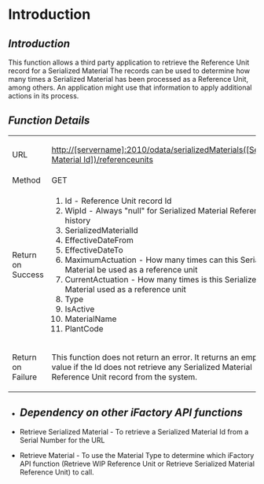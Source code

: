 # Introduction



## ***Introduction***  


This function allows a third party application to retrieve the Reference Unit record for a Serialized Material
The records can be used to determine how many times a Serialized Material has been processed as a Reference Unit, among others. An application might use that information to apply additional actions in its process.


## ***Function Details***  


<table class="confluenceTable"><colgroup><col /><col /><col /></colgroup><tbody><tr><td class="highlight-grey confluenceTd" data-highlight-colour="grey">URL</td><td colspan="2" class="confluenceTd"><p><a href="http://usplnd0ifaweb42:2010/odata/serializedMaterials(977)/rmaHistories" rel="nofollow" class="external-link">http://[servername]:2010/odata/serializedMaterials([Serialized Material Id])/referenceunits</a></p></td></tr><tr><td class="highlight-grey confluenceTd" data-highlight-colour="grey">Method</td><td colspan="2" class="confluenceTd">GET</td></tr><tr><td class="highlight-grey confluenceTd" data-highlight-colour="grey">Return on Success</td><td colspan="2" class="confluenceTd"><ol><li>Id - Reference Unit record Id</li><li>WipId - Always "null" for Serialized Material Reference Unit history</li><li>SerializedMaterialId</li><li>EffectiveDateFrom</li><li>EffectiveDateTo</li><li>MaximumActuation - How many times can this Serialized Material be used as a reference unit</li><li>CurrentActuation - How many times is this Serialized Material used as a reference unit</li><li>Type</li><li>IsActive</li><li>MaterialName</li><li>PlantCode</li></ol></td></tr><tr><td class="highlight-grey confluenceTd" colspan="1" data-highlight-colour="grey">Return on Failure</td><td colspan="2" class="confluenceTd"><p>This function does not return an error. It returns an empty value if the Id does not retrieve any Serialized Material Reference Unit record from the system.</p></td></tr></tbody></table>


- ## ***Dependency on other iFactory API functions***


- Retrieve Serialized Material - To retrieve a Serialized Material Id from a Serial Number for the URL


- Retrieve Material - To use the Material Type to determine which iFactory API function (Retrieve WIP Reference Unit or Retrieve Serialized Material Reference Unit) to call.



